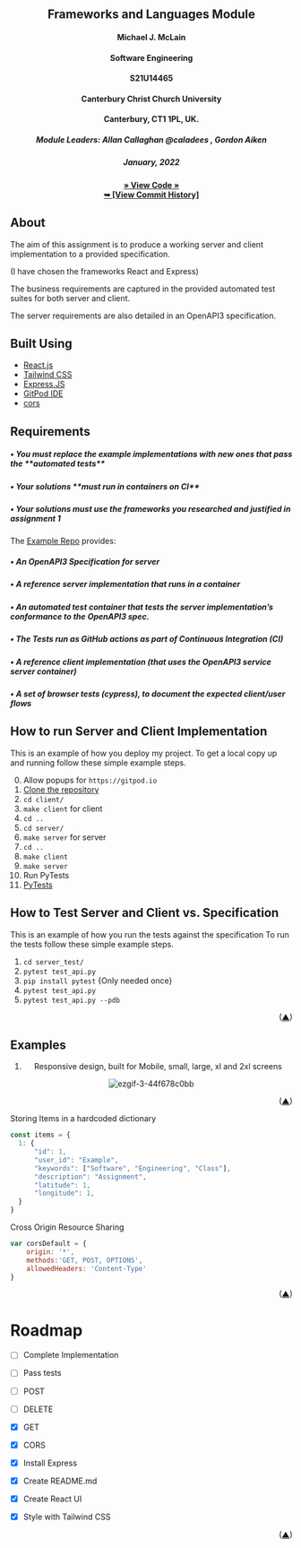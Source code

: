 <div id="top"></div>

<!-- Allan's module -->
<br />
<div align="center">
  <a href="https://github.com/mm1089/frameworks_and_languages_module">
  </a>

<h2 align="center">Frameworks and Languages Module</h2>
  <h4 align="center">Michael J. McLain</h4>
  <h4 align="center">Software Engineering</h4>
  <h4 align="center">S21U14465</h4>
  <h4 align="center">Canterbury Christ Church University</h4>
  <h4 align="center">Canterbury, CT1 1PL, UK.</h4>
  <h5 align="center">Module Leaders: Allan Callaghan @caladees , Gordon Aiken</h5>
  <h5>January, 2022</h5>

  <a align="center" href="https://github.com/mm1089/frameworks_and_languages_module"><strong>» View Code »</strong></a>
  <br />
  <a align="center" href="https://github.com/mm1089/frameworks_and_languages_module/commits/main"><strong>➥ [View Commit History] </strong></a>
</div>

<!-- ABOUT THE PROJECT -->
## About

  <p align="left"> The aim of this assignment is to produce a working server and client implementation to a provided specification.
  <p align="left">(I have chosen the frameworks React and Express)</p>
  <p align="left"> The business requirements are captured in the provided automated test suites for both server and client.</p>
  <p align="left"> The server requirements are also detailed in an OpenAPI3 specification.</p>
  
  <div align="left">

## Built Using

* [React.js](https://reactjs.org/)
* [Tailwind CSS](https://tailwindcss.com/)
* [Express.JS](https://expressjs.com/)
* [GitPod IDE](https://gitpod.io)
* [cors](https://www.npmjs.com/package/cors)
</div>


<div align="left">

## Requirements

</div>

<div align="left">

<h5>• You must replace the example implementations with new ones that pass the **automated tests**<h5>
<h5>• Your solutions **must run in containers on CI**</h5>
<h5>• Your solutions must use the frameworks you researched and justified in assignment 1</h5>

The [Example Repo](https://github.com/calaldees/frameworks_and_languages_module/) provides:
<h5>• An OpenAPI3 Specification for server </h5>
<h5>• A reference server implementation that runs in a container</h5>
<h5>• An automated test container that tests the server implementation’s conformance to the OpenAPI3 spec. </h5>
<h5>• The Tests run as GitHub actions as part of Continuous Integration (CI) </h5>
<h5>• A reference client implementation (that uses the OpenAPI3 service server container) </h5>
<h5>• A set of browser tests (cypress), to document the expected client/user flows </h5>
</div>



## How to run Server and Client Implementation

This is an example of how you deploy my project.
To get a local copy up and running follow these simple example steps.

0. Allow popups for `https://gitpod.io`
1. [Clone the repository](https://github.com/mm1089/frameworks_and_languages_module)
2. `cd client/`
3. `make client` for client
4. `cd ..`
5. `cd server/`
6. `make server` for server
7. `cd ..`
8.  `make client`
9.  `make server`
10. Run PyTests
11. <a href="#tests">PyTests</a>

## How to Test Server and Client vs. Specification
<div id="tests"></div>

This is an example of how you run the tests against the specification
To run the tests follow these simple example steps.

1.  `cd server_test/`
2.  `pytest test_api.py`
3.  `pip install pytest` {Only needed once}
4.  `pytest test_api.py`
5.  `pytest test_api.py --pdb`

<p align="right">(<a href="#top">▲</a>)</p>
  
  

## Examples
<div align="center">  
  
1. Responsive design, built for Mobile, small, large, xl and 2xl screens
  
  ![ezgif-3-44f678c0bb](https://user-images.githubusercontent.com/72493335/147995251-84b0a27c-3b91-4551-b394-c039960deab5.gif)
  </div>
  

  <p align="right">(<a href="#top">▲</a>)</p>
  
<div align="left">
  
Storing Items in a hardcoded dictionary
  
```javascript
const items = {
  1: {
      "id": 1,
      "user_id": "Example",
      "keywords": ["Software", "Engineering", "Class"],
      "description": "Assignment",
      "latitude": 1,
      "longitude": 1,
  }
}
```
Cross Origin Resource Sharing
  
```javascript
var corsDefault = {
    origin: '*',
    methods:'GET, POST, OPTIONS',
    allowedHeaders: 'Content-Type'
}
```
  </div>
<p align="right">(<a href="#top">▲</a>)</p>

# Roadmap

- [ ] Complete Implementation 
- [ ] Pass tests
- [ ] POST
- [ ] DELETE
- [x] GET
- [x] CORS
- [x] Install Express
- [x] Create README.md
- [x] Create React UI
- [x] Style with Tailwind CSS


<p align="right">(<a href="#top">▲</a>)</p>

<div id="bottom"></div>
